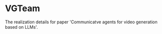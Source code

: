 # VGTeam
The realization details for paper 'Communicatve agents for video generation based on LLMs'.
